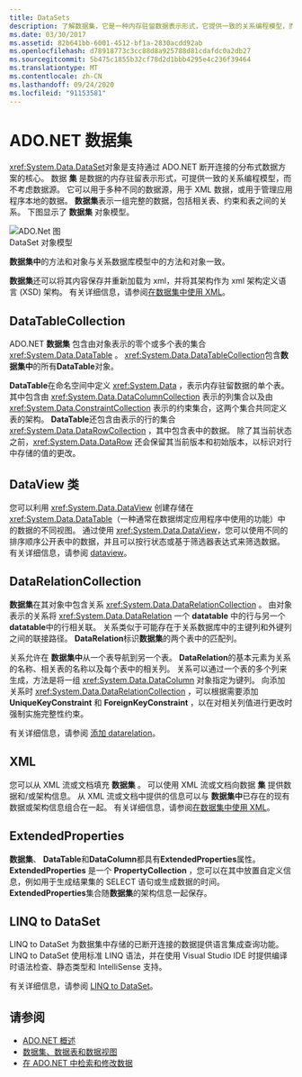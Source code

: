 ```yaml
---
title: DataSets
description: 了解数据集，它是一种内存驻留数据表示形式，它提供一致的关系编程模型，而不考虑 ADO.NET 中的数据源。
ms.date: 03/30/2017
ms.assetid: 82b641bb-6001-4512-bf1a-2830acdd92ab
ms.openlocfilehash: d78918773c3cc88d8a925788d81cdafdc0a2db27
ms.sourcegitcommit: 5b475c1855b32cf78d2d1bbb4295e4c236f39464
ms.translationtype: MT
ms.contentlocale: zh-CN
ms.lasthandoff: 09/24/2020
ms.locfileid: "91153581"
---
```

# <a name="adonet-datasets"></a>ADO.NET 数据集

<xref:System.Data.DataSet>对象是支持通过 ADO.NET 断开连接的分布式数据方案的核心。 数据 **集** 是数据的内存驻留表示形式，可提供一致的关系编程模型，而不考虑数据源。 它可以用于多种不同的数据源，用于 XML 数据，或用于管理应用程序本地的数据。 **数据集**表示一组完整的数据，包括相关表、约束和表之间的关系。 下图显示了 **数据集** 对象模型。  
  
 ![ADO.Net 图](./media/ado-1-bpuedev11.png "ado_1_bpuedev11")  
DataSet 对象模型  
  
 **数据集中**的方法和对象与关系数据库模型中的方法和对象一致。  
  
 **数据集**还可以将其内容保存并重新加载为 xml，并将其架构作为 xml 架构定义语言 (XSD) 架构。 有关详细信息，请参阅[在数据集中使用 XML](./dataset-datatable-dataview/using-xml-in-a-dataset.md)。  
  
## <a name="the-datatablecollection"></a>DataTableCollection  

 ADO.NET **数据集** 包含由对象表示的零个或多个表的集合 <xref:System.Data.DataTable> 。 <xref:System.Data.DataTableCollection>包含**数据集中**的所有**DataTable**对象。  
  
 **DataTable**在命名空间中定义 <xref:System.Data> ，表示内存驻留数据的单个表。 其中包含由 <xref:System.Data.DataColumnCollection> 表示的列集合以及由 <xref:System.Data.ConstraintCollection> 表示的约束集合，这两个集合共同定义表的架构。 **DataTable**还包含由表示的行的集合 <xref:System.Data.DataRowCollection> ，其中包含表中的数据。 除了其当前状态之前，<xref:System.Data.DataRow> 还会保留其当前版本和初始版本，以标识对行中存储的值的更改。  
  
## <a name="the-dataview-class"></a>DataView 类  

 您可以利用 <xref:System.Data.DataView> 创建存储在 <xref:System.Data.DataTable>（一种通常在数据绑定应用程序中使用的功能）中的数据的不同视图。 通过使用 <xref:System.Data.DataView>，您可以使用不同的排序顺序公开表中的数据，并且可以按行状态或基于筛选器表达式来筛选数据。 有关详细信息，请参阅 [dataview](./dataset-datatable-dataview/dataviews.md)。  
  
## <a name="the-datarelationcollection"></a>DataRelationCollection  

 **数据集**在其对象中包含关系 <xref:System.Data.DataRelationCollection> 。 由对象表示的关系将 <xref:System.Data.DataRelation> 一个 **datatable** 中的行与另一个 **datatable**中的行相关联。 关系类似于可能存在于关系数据库中的主键列和外键列之间的联接路径。 **DataRelation**标识**数据集**的两个表中的匹配列。  
  
 关系允许在 **数据集中**从一个表导航到另一个表。 **DataRelation**的基本元素为关系的名称、相关表的名称以及每个表中的相关列。 关系可以通过一个表的多个列来生成，方法是将一组 <xref:System.Data.DataColumn> 对象指定为键列。 向添加关系时 <xref:System.Data.DataRelationCollection> ，可以根据需要添加 **UniqueKeyConstraint** 和 **ForeignKeyConstraint** ，以在对相关列值进行更改时强制实施完整性约束。  
  
 有关详细信息，请参阅 [添加 datarelation](./dataset-datatable-dataview/adding-datarelations.md)。  
  
## <a name="xml"></a>XML  

 您可以从 XML 流或文档填充 **数据集** 。 可以使用 XML 流或文档向数据 **集** 提供数据和/或架构信息。 从 XML 流或文档中提供的信息可以与 **数据集中**已存在的现有数据或架构信息组合在一起。 有关详细信息，请参阅[在数据集中使用 XML](./dataset-datatable-dataview/using-xml-in-a-dataset.md)。  
  
## <a name="extendedproperties"></a>ExtendedProperties  

 **数据集**、 **DataTable**和**DataColumn**都具有**ExtendedProperties**属性。 **ExtendedProperties** 是一个 **PropertyCollection** ，您可以在其中放置自定义信息，例如用于生成结果集的 SELECT 语句或生成数据的时间。 **ExtendedProperties**集合随**数据集**的架构信息一起保存。  
  
## <a name="linq-to-dataset"></a>LINQ to DataSet  

 LINQ to DataSet 为数据集中存储的已断开连接的数据提供语言集成查询功能。 LINQ to DataSet 使用标准 LINQ 语法，并在使用 Visual Studio IDE 时提供编译时语法检查、静态类型和 IntelliSense 支持。  
  
 有关详细信息，请参阅 [LINQ to DataSet](linq-to-dataset.md)。  
  
## <a name="see-also"></a>请参阅

- [ADO.NET 概述](ado-net-overview.md)
- [数据集、数据表和数据视图](./dataset-datatable-dataview/index.md)
- [在 ADO.NET 中检索和修改数据](retrieving-and-modifying-data.md)
